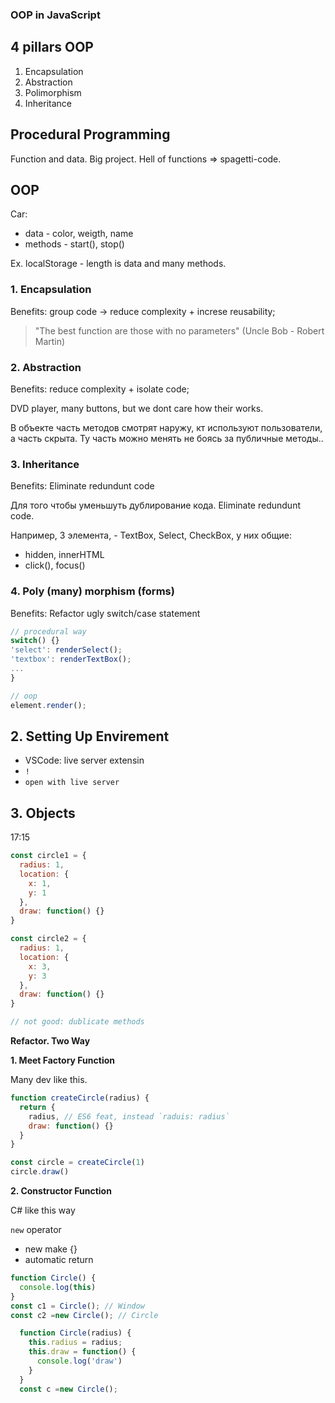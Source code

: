 ### OOP in JavaScript

## 4 pillars OOP

1. Encapsulation
2. Abstraction
3. Polimorphism
4. Inheritance

## Procedural Programming

Function and data. Big project. Hell of functions => spagetti-code.

## OOP

Car:
- data - color, weigth, name
- methods - start(), stop()

Ex. localStorage - length is data and many methods.

### 1. Encapsulation 

Benefits: group code -> reduce complexity + increse reusability;

> "The best function are those with no parameters" (Uncle Bob - Robert Martin)



### 2. Abstraction

Benefits: reduce complexity + isolate code;

DVD player, many buttons, but we dont care how their works.

В объекте часть методов смотрят наружу, кт используют пользователи, а часть скрыта. Ту часть можно менять не боясь за публичные методы..

### 3. Inheritance

Benefits: Eliminate redundunt code

Для того чтобы уменьшуть дублирование кода. Eliminate redundunt code.

Например, 3 элемента, - TextBox, Select, CheckBox, у них общие:
- hidden, innerHTML
- click(), focus()

### 4. Poly (many) morphism (forms)

Benefits: Refactor ugly switch/case statement

```js
// procedural way
switch() {}
'select': renderSelect();
'textbox': renderTextBox();
...
}

// oop
element.render();

```

## 2. Setting Up Envirement

- VSCode: live server extensin
- `!`
- `open with live server`

## 3. Objects
17:15

```js
const circle1 = {
  radius: 1,
  location: {
    x: 1,
    y: 1
  },
  draw: function() {}
}

const circle2 = {
  radius: 1,
  location: {
    x: 3,
    y: 3
  },
  draw: function() {}
}

// not good: dublicate methods
```

**Refactor. Two Way**

**1. Meet Factory Function**

Many dev like this.

```js
function createCircle(radius) {
  return {
    radius, // ES6 feat, instead `raduis: radius`
    draw: function() {}
  }
}

const circle = createCircle(1)
circle.draw()
```

**2. Constructor Function**

C# like this way

`new` operator
- new make {}
- automatic return

```js
function Circle() {
  console.log(this)
}
const c1 = Circle(); // Window
const c2 =new Circle(); // Circle
```

```js
  function Circle(radius) {
    this.radius = radius;
    this.draw = function() {
      console.log('draw')
    }
  }
  const c =new Circle();
```
